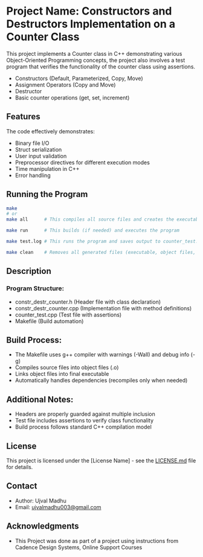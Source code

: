 # Project Name: Constructors and Destructors Implementation on a Counter Class

This project implements a Counter class in C++ demonstrating various Object-Oriented Programming concepts, the project also involves a test program that verifies the functionality of the counter class using assertions.

- Constructors (Default, Parameterized, Copy, Move)
- Assignment Operators (Copy and Move)
- Destructor
- Basic counter operations (get, set, increment)

## Features

The code effectively demonstrates:

- Binary file I/O
- Struct serialization
- User input validation
- Preprocessor directives for different execution modes
- Time manipulation in C++
- Error handling

## Running the Program

```bash
make
# or
make all      # This compiles all source files and creates the executable counter_test.exe

make run      # This builds (if needed) and executes the program

make test.log # This runs the program and saves output to counter_test.log

make clean    # Removes all generated files (executable, object files, logs)
```

## Description

### Program Structure:


- constr_destr_counter.h   (Header file with class declaration)
- constr_destr_counter.cpp (Implementation file with method definitions)
- counter_test.cpp         (Test file with assertions)
- Makefile                 (Build automation)


## Build Process:

- The Makefile uses g++ compiler with warnings (-Wall) and debug info (-g)
- Compiles source files into object files (.o)
- Links object files into final executable
- Automatically handles dependencies (recompiles only when needed)

## Additional Notes:

- Headers are properly guarded against multiple inclusion
- Test file includes assertions to verify class functionality
- Build process follows standard C++ compilation model


## License

This project is licensed under the [License Name] - see the [LICENSE.md](LICENSE.md) file for details.

## Contact

- Author: Ujval Madhu
- Email: ujvalmadhu003@gmail.com

## Acknowledgments

- This Project was done as part of a project using instructions from Cadence Design Systems, Online Support Courses